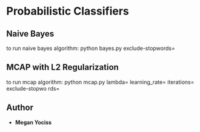 # Probabilistic Classifiers

## Naive Bayes
to run naive bayes algorithm:
python bayes.py exclude-stopwords=<true or false>

## MCAP with L2 Regularization
to run mcap algorithm:
python mcap.py lambda=<any number> learning_rate=<any number> iterations=<positive integer> exclude-stopwo
rds=<true or false>

## Author

* **Megan Yociss**